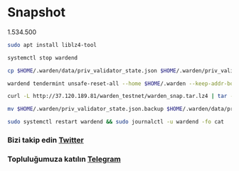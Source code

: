 # Snapshot
1.534.500
```bash
sudo apt install liblz4-tool

systemctl stop wardend

cp $HOME/.warden/data/priv_validator_state.json $HOME/.warden/priv_validator_state.json.backup

wardend tendermint unsafe-reset-all --home $HOME/.warden --keep-addr-book

curl -L http://37.120.189.81/warden_testnet/warden_snap.tar.lz4 | tar -I lz4 -xf - -C $HOME/.warden

mv $HOME/.warden/priv_validator_state.json.backup $HOME/.warden/data/priv_validator_state.json

sudo systemctl restart wardend && sudo journalctl -u wardend -fo cat
```
### Bizi takip edin [Twitter](https://twitter.com/corenodeHQ)
### Topluluğumuza katılın [Telegram](https://t.me/corenodechat)

